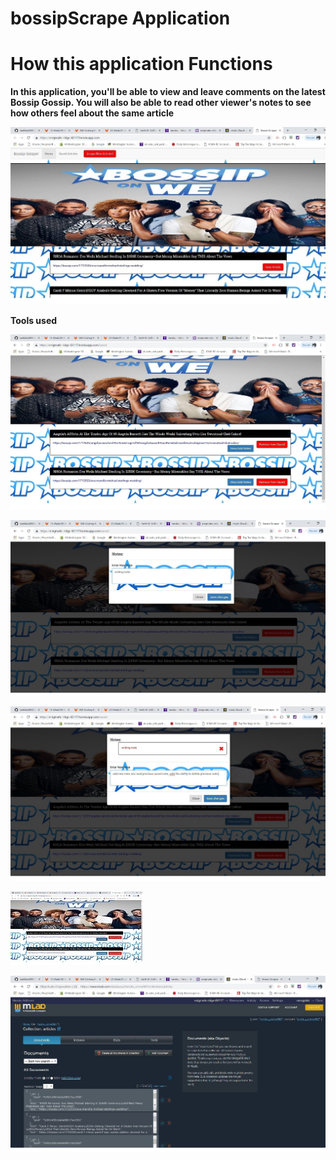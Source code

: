 # bossipScrape Application 


# How this application Functions


**In this application, you'll be able to view and leave comments on the latest Bossip Gossip. You will also be able to read other viewer's notes to see how others feel about the same article**

![Image of App](https://github.com/keefske2000/bossipScrape/blob/master/public/img/homePage.jpg)

**Tools used**

![Image of App](https://github.com/keefske2000/bossipScrape/blob/master/public/img/savedArticles.jpg)


![Image of App](https://github.com/keefske2000/bossipScrape/blob/master/public/img/notePhoto.jpg)


![Image of App](https://github.com/keefske2000/bossipScrape/blob/master/public/img/newNote.jpg)


![Image of App](https://github.com/keefske2000/bossipScrape/blob/master/public/img/savedButton.jpg)


![Image of App](https://github.com/keefske2000/bossipScrape/blob/master/public/img/mongoLab.jpg)